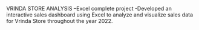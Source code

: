 VRINDA STORE ANALYSIS –Excel complete project
 -Developed an interactive sales dashboard using Excel to analyze and visualize sales data for Vrinda Store throughout the year 2022.
